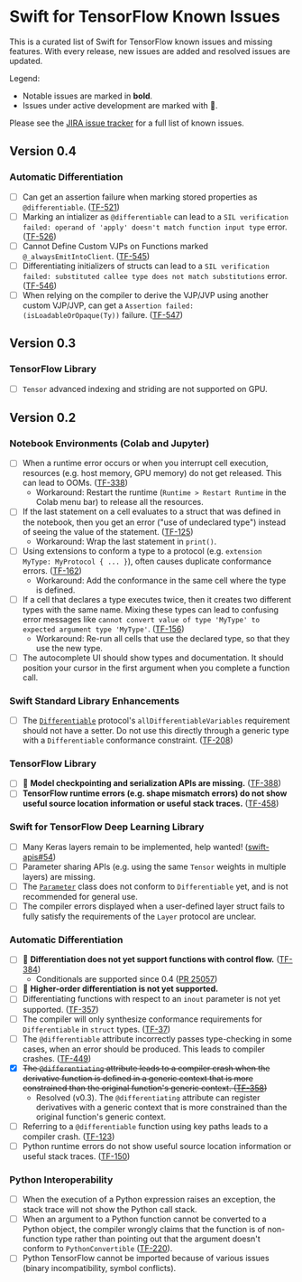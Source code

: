 # Swift for TensorFlow Known Issues

This is a curated list of Swift for TensorFlow known issues and missing
features. With every release, new issues are added and resolved issues are
updated.

Legend:
* Notable issues are marked in **bold**.
* Issues under active development are marked with 🚧.

Please see the [JIRA issue tracker](https://bugs.swift.org/projects/TF/issues)
for a full list of known issues.

## Version 0.4

### Automatic Differentiation
* [ ] Can get an assertion failure when marking stored properties as
      `@differentiable`. ([TF-521](https://bugs.swift.org/browse/TF-521))
* [ ] Marking an intializer as `@differentiable` can lead to a
      `SIL verification failed: operand of 'apply' doesn't match function input type`
      error. ([TF-526](https://bugs.swift.org/browse/TF-526))
* [ ] Cannot Define Custom VJPs on Functions marked `@_alwaysEmitIntoClient`.
      ([TF-545](https://bugs.swift.org/browse/TF-545))
* [ ] Differentiating initializers of structs can lead to a
      `SIL verification failed: substituted callee type does not match substitutions` error. ([TF-546](https://bugs.swift.org/browse/TF-546))
* [ ] When relying on the compiler to derive the VJP/JVP using another custom
      VJP/JVP, can get a `Assertion failed: (isLoadableOrOpaque(Ty))` failure.
      ([TF-547](https://bugs.swift.org/browse/TF-547))

## Version 0.3

### TensorFlow Library

* [ ] `Tensor` advanced indexing and striding are not supported on GPU.

## Version 0.2

### Notebook Environments (Colab and Jupyter)

* [ ] When a runtime error occurs or when you interrupt cell execution,
      resources (e.g. host memory, GPU memory) do not get released. This can
      lead to OOMs. ([TF-338](https://bugs.swift.org/browse/TF-338))
  * Workaround: Restart the runtime (`Runtime > Restart Runtime` in the Colab
    menu bar) to release all the resources.
* [ ] If the last statement on a cell evaluates to a struct that was defined in
      the notebook, then you get an error ("use of undeclared type") instead of
      seeing the value of the statement.
      ([TF-125](https://bugs.swift.org/browse/TF-125))
  * Workaround: Wrap the last statement in `print()`.
* [ ] Using extensions to conform a type to a protocol (e.g. `extension MyType:
      MyProtocol { ... }`), often causes duplicate conformance errors.
      ([TF-162](https://bugs.swift.org/browse/TF-162))
  * Workaround: Add the conformance in the same cell where the type is defined.
* [ ] If a cell that declares a type executes twice, then it creates two
      different types with the same name. Mixing these types can lead to
      confusing error messages like `cannot convert value of type 'MyType' to
      expected argument type 'MyType'`.
      ([TF-156](https://bugs.swift.org/browse/TF-156))
  * Workaround: Re-run all cells that use the declared type, so that they use the
    new type.
* [ ] The autocomplete UI should show types and documentation. It should
      position your cursor in the first argument when you complete a function
      call.

### Swift Standard Library Enhancements

* [ ] The
      [`Differentiable`](https://www.tensorflow.org/swift/api_docs/Protocols/Differentiable)
      protocol's `allDifferentiableVariables` requirement should not have a
      setter. Do not use this directly through a generic type with a
      `Differentiable` conformance constraint.
      ([TF-208](https://bugs.swift.org/browse/TF-208))

### TensorFlow Library

* [ ] 🚧 **Model checkpointing and serialization APIs are missing.**
      ([TF-388](https://bugs.swift.org/projects/TF/issues/TF-388))
* [ ] **TensorFlow runtime errors (e.g. shape mismatch errors) do not show useful
      source location information or useful stack traces.**
      ([TF-458](https://bugs.swift.org/browse/TF-458))

### Swift for TensorFlow Deep Learning Library

* [ ] Many Keras layers remain to be implemented, help wanted!
      ([swift-apis#54](https://github.com/tensorflow/swift-apis/issues/54))
* [ ] Parameter sharing APIs (e.g. using the same `Tensor` weights in multiple
      layers) are missing.
* [ ] The
      [`Parameter`](https://www.tensorflow.org/swift/api_docs/Classes/Parameter)
      class does not conform to `Differentiable` yet, and is not recommended for
      general use.
* [ ] The compiler errors displayed when a user-defined layer struct fails to
      fully satisfy the requirements of the `Layer` protocol are unclear.

### Automatic Differentiation

* [ ] 🚧 **Differentiation does not yet support functions with control flow.**
      ([TF-384](https://bugs.swift.org/browse/TF-384))
    * Conditionals are supported since 0.4 ([PR 25057](https://github.com/apple/swift/pull/25057))
* [ ] 🚧 **Higher-order differentiation is not yet supported.**
* [ ] Differentiating functions with respect to an `inout` parameter is not yet
      supported. ([TF-357](https://bugs.swift.org/browse/TF-357))
* [ ] The compiler will only synthesize conformance requirements for
      `Differentiable` in `struct` types.
      ([TF-37](https://bugs.swift.org/browse/TF-37))
* [ ] The `@differentiable` attribute incorrectly passes type-checking in some
      cases, when an error should be produced. This leads to compiler crashes.
      ([TF-449](https://bugs.swift.org/browse/TF-449))
* [x] ~~The `@differentiating` attribute leads to a compiler crash when the
      derivative function is defined in a generic context that is more
      constrained than the original function's generic context.
      ([TF-358](https://bugs.swift.org/browse/TF-358))~~
  * Resolved (v0.3). The `@differentiating` attribute can register derivatives
    with a generic context that is more constrained than the original function's
    generic context.
* [ ] Referring to a `@differentiable` function using key paths leads to a
      compiler crash. ([TF-123](https://bugs.swift.org/browse/TF-123))
* [ ] Python runtime errors do not show useful source location information or
      useful stack traces. ([TF-150](https://bugs.swift.org/browse/TF-150))

### Python Interoperability

* [ ] When the execution of a Python expression raises an exception, the stack
      trace will not show the Python call stack.
* [ ] When an argument to a Python function cannot be converted to a Python
      object, the compiler wrongly claims that the function is of non-function
      type rather than pointing out that the argument doesn't conform to
      `PythonConvertible` ([TF-220](https://bugs.swift.org/browse/TF-220)).
* [ ] Python TensorFlow cannot be imported because of various issues (binary
      incompatibility, symbol conflicts).
